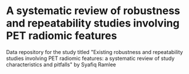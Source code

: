 # A systematic review of robustness and repeatability studies involving PET radiomic features

Data repository for the study titled "Existing robustness and repeatability studies involving PET radiomic features: a systematic review of study characteristics and pitfalls" by Syafiq Ramlee
